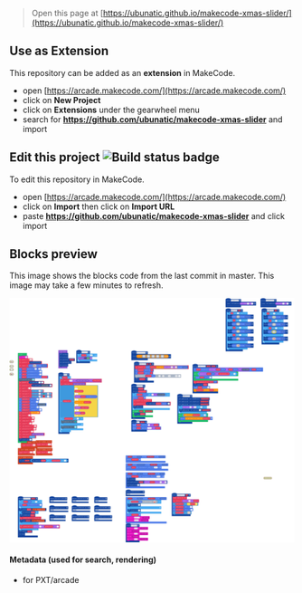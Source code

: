  


> Open this page at [https://ubunatic.github.io/makecode-xmas-slider/](https://ubunatic.github.io/makecode-xmas-slider/)

## Use as Extension

This repository can be added as an **extension** in MakeCode.

* open [https://arcade.makecode.com/](https://arcade.makecode.com/)
* click on **New Project**
* click on **Extensions** under the gearwheel menu
* search for **https://github.com/ubunatic/makecode-xmas-slider** and import

## Edit this project ![Build status badge](https://github.com/ubunatic/makecode-xmas-slider/workflows/MakeCode/badge.svg)

To edit this repository in MakeCode.

* open [https://arcade.makecode.com/](https://arcade.makecode.com/)
* click on **Import** then click on **Import URL**
* paste **https://github.com/ubunatic/makecode-xmas-slider** and click import

## Blocks preview

This image shows the blocks code from the last commit in master.
This image may take a few minutes to refresh.

![A rendered view of the blocks](https://github.com/ubunatic/makecode-xmas-slider/raw/master/.github/makecode/blocks.png)

#### Metadata (used for search, rendering)

* for PXT/arcade
<script src="https://makecode.com/gh-pages-embed.js"></script><script>makeCodeRender("{{ site.makecode.home_url }}", "{{ site.github.owner_name }}/{{ site.github.repository_name }}");</script>

